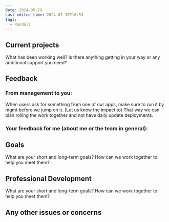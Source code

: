```yaml
---
Date: 2024-05-29
Last edited time: 2024-07-30T10:53
tags:
  - Randall
---
```

## Current projects

What has been working well? Is there anything getting in your way or any additional support you need?

  

  

## Feedback

### From management to you:

When users ask for something from one of our apps, make sure to run it by mgmt before we jump on it. (Let us know the impact to) That way we can plan rolling the work together and not have daily update deployments.

### Your feedback for me (about me or the team in general):

  

## Goals

What are your short and long-term goals? How can we work together to help you meet them?

  

## Professional Development

What are your short and long-term goals? How can we work together to help you meet them?

  

## Any other issues or concerns